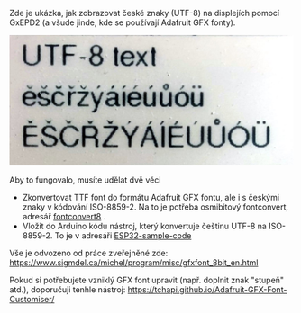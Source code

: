 
Zde je ukázka, jak zobrazovat české znaky (UTF-8) na displejích pomocí GxEPD2 (a všude jinde, kde se používají Adafruit GFX fonty).

![Výsledek na ePaper displeji](img/epd.jpg "Výsledek na ePaper displeji")

Aby to fungovalo, musíte udělat dvě věci
- Zkonvertovat TTF font do formátu Adafruit GFX fontu, ale i s českými znaky v kódování ISO-8859-2. Na to je potřeba osmibitový fontconvert, adresář [fontconvert8](fontconvert8) .
- Vložit do Arduino kódu nástroj, který konvertuje češtinu UTF-8 na ISO-8859-2. To je v adresáři [ESP32-sample-code](ESP32-sample-code)

Vše je odvozeno od práce zveřejněné zde:
https://www.sigmdel.ca/michel/program/misc/gfxfont_8bit_en.html

Pokud si potřebujete vzniklý GFX font upravit (např. doplnit znak "stupeň" atd.), doporučuji tenhle nástroj:
https://tchapi.github.io/Adafruit-GFX-Font-Customiser/

